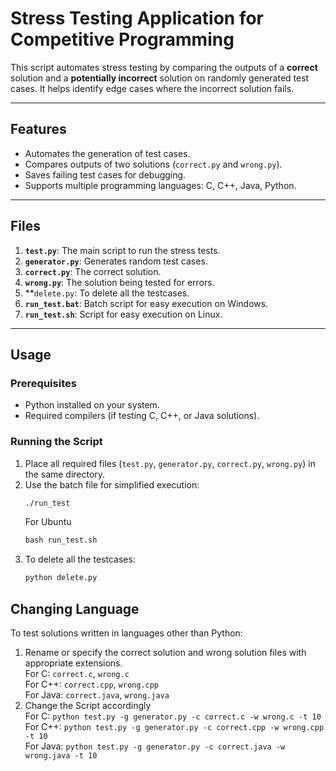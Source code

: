 # Stress Testing Application for Competitive Programming

This script automates stress testing by comparing the outputs of a **correct** solution and a **potentially incorrect** solution on randomly generated test cases. It helps identify edge cases where the incorrect solution fails.

---

## Features
- Automates the generation of test cases.
- Compares outputs of two solutions (`correct.py` and `wrong.py`).
- Saves failing test cases for debugging.
- Supports multiple programming languages: C, C++, Java, Python.

---

## Files
1. **`test.py`**: The main script to run the stress tests.
2. **`generator.py`**: Generates random test cases.
3. **`correct.py`**: The correct solution.
4. **`wrong.py`**: The solution being tested for errors.
5. **`delete.py`: To delete all the testcases.
6. **`run_test.bat`**: Batch script for easy execution on Windows.
7. **`run_test.sh`**: Script for easy execution on Linux.
   
---

## Usage

### Prerequisites
- Python installed on your system.
- Required compilers (if testing C, C++, or Java solutions).

### Running the Script
1. Place all required files (`test.py`, `generator.py`, `correct.py`, `wrong.py`) in the same directory.
2. Use the batch file for simplified execution:
   ```cmd
   ./run_test
   ```
   For Ubuntu
   ```cmd
   bash run_test.sh
3. To delete all the testcases:
   ```cmd
   python delete.py
   ```

## Changing Language
To test solutions written in languages other than Python:
1. Rename or specify the correct solution and wrong solution files with appropriate extensions. <br/>
   For C: ```correct.c```, ```wrong.c``` <br/>
   For C++: ```correct.cpp```, ```wrong.cpp``` <br/>
   For Java: ```correct.java```, ```wrong.java```
2. Change the Script accordingly <br />
   For C: ```python test.py -g generator.py -c correct.c -w wrong.c -t 10``` <br />
   For C++: ```python test.py -g generator.py -c correct.cpp -w wrong.cpp -t 10``` <br />
   For Java: ```python test.py -g generator.py -c correct.java -w wrong.java -t 10``` <br />
